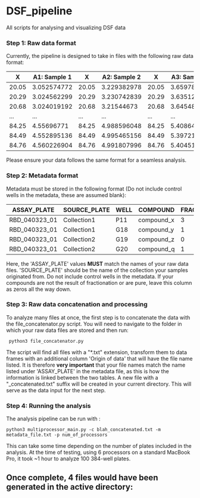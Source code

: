 # DSF_pipeline
All scripts for analysing and visualizing DSF data

### Step 1: Raw data format
Currently, the pipeline is designed to take in files with the following raw data format:

| X     | A1: Sample 1 | X     | A2: Sample 2 | X     | A3: Sample 3 | X     | A4: Sample 4 |
|-------|--------------|-------|--------------|-------|--------------|-------|--------------|
| 20.05 | 3.052574772  | 20.05 | 3.229382978  | 20.05 | 3.659788069  | 20.05 | 5.17510602   |
| 20.29 | 3.024562299  | 20.29 | 3.230742839  | 20.29 | 3.63512805   | 20.29 | 5.138402879  |
| 20.68 | 3.024019192  | 20.68 | 3.21544673   | 20.68 | 3.645488649  | 20.68 | 5.126487043  |
| ...   | ...          | ...   | ...          | ...   | ...          | ...   | ...          |
| 84.25 | 4.55696771   | 84.25 | 4.988596048  | 84.25 | 5.40864947   | 84.25 | 5.445997799  |
| 84.49 | 4.552895136  | 84.49 | 4.995465156  | 84.49 | 5.397218846  | 84.49 | 5.445511766  |
| 84.76 | 4.560226904  | 84.76 | 4.991807996  | 84.76 | 5.404517462  | 84.76 | 5.471008942  |

Please ensure your data follows the same format for a seamless analysis.

### Step 2: Metadata format
Metadata must be stored in the following format (Do not include control wells in the metadata, these are assumed blank):

| ASSAY_PLATE    | SOURCE_PLATE | WELL | COMPOUND    | FRACTION |
|----------------|--------------|------|-------------|----------|
| RBD_040323_01  | Collection1  | P11  | compound_x  | 3        |
| RBD_040323_01  | Collection1  | G18  | compound_y  | 1        |
| RBD_040323_01  | Collection2  | G19  | compound_z  | 0        |
| RBD_040323_01  | Collection2  | G20  | compound_q  | 1        |

Here, the 'ASSAY_PLATE' values **MUST** match the names of your raw data files. 'SOURCE_PLATE' should be the name of the collection your samples originated from. Do not include control wells in the metadata. If your compounds are not the result of fractionation or are pure, leave this column as zeros all the way down. 

### Step 3: Raw data concatenation and processing
To analyze many files at once, the first step is to concatenate the data with the file_concatenator.py script. You will need to navigate to the folder in which your raw data files are stored and then run:

``` python3 file_concatenator.py```

The script will find all files with a "*.txt" extension, transform them to data frames with an additional column 'Origin of data' that will have the file name listed. It is therefore **very important** that your file names match the name listed under 'ASSAY_PLATE' in the metadata file, as this is how the information is linked between the two tables. A new file with a "_concatenated.txt" suffix will be created in your current directory. This will serve as the data input for the next step.

### Step 4: Running the analysis
The analysis pipeline can be run with :

```python3 multiprocessor_main.py -c blah_concatenated.txt -m metadata_file.txt -p num_of_processors```

This can take some time depending on the number of plates included in the analysis. At the time of testing, using 6 processors on a standard MacBook Pro, it took ~1 hour to analyze 100 384-well plates.

Once complete, 4 files would have been generated in the active directory:
 - 

